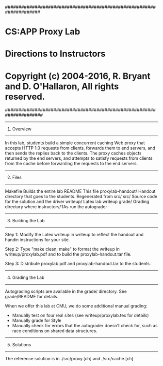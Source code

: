 #####################################################################
# CS:APP Proxy Lab
# Directions to Instructors
#
# Copyright (c) 2004-2016, R. Bryant and D. O'Hallaron, All rights reserved.
######################################################################

************
1. Overview
************

In this lab, students build a simple concurrent caching Web proxy that
accepts HTTP 1.0 requests from clients, forwards them to end servers,
and then sends the replies back to the clients.  The proxy caches
objects returned by the end servers, and attempts to satisfy requests
from clients from the cache before forwarding the requests to the end
servers.

********
2. Files
********

Makefile           Builds the entire lab
README             This file
proxylab-handout/  Handout directory that goes to the students. Regenerated from src/
src/               Source code for the solution and the driver
writeup/           Latex lab writeup
grade/             Grading directory where instructors/TAs run the autograder

*******************
3. Building the Lab
*******************

Step 1: Modify the Latex writeup in writeup to reflect the handout and
handin instructions for your site.

Step 2: Type "make clean; make" to format the writeup in writeup/proxylab.pdf
and to build the proxylab-handout.tar file.

Step 3: Distribute proxylab.pdf and proxylab-handout.tar to the students. 

******************
4. Grading the Lab
******************

Autograding scripts are available in the grade/ directory. See grade/README for details.

When we offer this lab at CMU, we do some additional manual grading:
- Manually test on four real sites (see writeup/proxylab.tex for details)
- Manually grade for Style
- Manually check for errors that the autograder doesn't check for,
  such as race conditions on shared data structures.

************
5. Solutions
************
The reference solution is in ./src/proxy.[ch] and ./src/cache.[ch]


